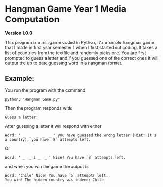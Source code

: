 # Hangman Game Year 1 Media Computation

**Version 1.0.0**

This program is a minigame coded in Python, it's a simple hangman game that I made in first year semester 1 when I first started out coding. It takes a list of countries from the textfile and randomly picks one. You are first prompted to guess a letter and if you guessed one of the correct ones it will output the up to date guessing word in a hangman format.

## Example: 

You run the program with the command
```
python3 "Hangman Game.py"
```
Then the program responds with:
```
Guess a letter:
```
After guessing a letter it will respond with either
```
Word: ' _  _  _  _  _ ' you have guessed the wrong letter (Hint: It's a country), you have `8` attempts left.
```
Or 
```
Word: ' _  _ i _  _ ' Nice! You have `8` attempts left.
```
and when you win the game the output is
```
Word: 'Chile' Nice! You have `5` attempts left.
You win! The hidden country was indeed: Chile
```